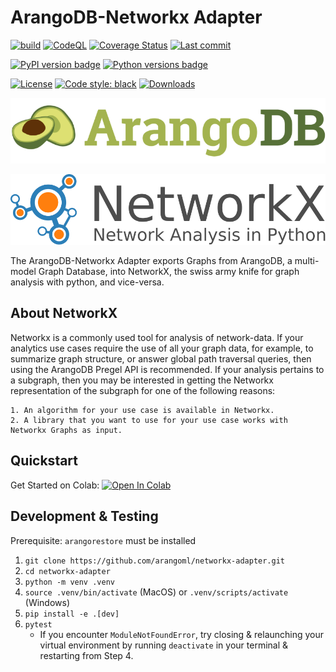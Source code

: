 # ArangoDB-Networkx Adapter
[![build](https://github.com/arangoml/networkx-adapter/actions/workflows/build.yml/badge.svg?branch=master)](https://github.com/arangoml/networkx-adapter/actions/workflows/build.yml)
[![CodeQL](https://github.com/arangoml/networkx-adapter/actions/workflows/analyze.yml/badge.svg?branch=master)](https://github.com/arangoml/networkx-adapter/actions/workflows/analyze.yml)
[![Coverage Status](https://coveralls.io/repos/github/arangoml/networkx-adapter/badge.svg?branch=master)](https://coveralls.io/github/arangoml/networkx-adapter)
[![Last commit](https://img.shields.io/github/last-commit/arangoml/networkx-adapter)](https://github.com/arangoml/networkx-adapter/commits/master)

[![PyPI version badge](https://img.shields.io/pypi/v/adbnx-adapter?color=3775A9&style=for-the-badge&logo=pypi&logoColor=FFD43B)](https://pypi.org/project/adbnx-adapter/)
[![Python versions badge](https://img.shields.io/pypi/pyversions/adbnx-adapter?color=3776AB&style=for-the-badge&logo=python&logoColor=FFD43B)](https://pypi.org/project/adbnx-adapter/)

[![License](https://img.shields.io/github/license/arangoml/networkx-adapter?color=9E2165&style=for-the-badge)](https://github.com/arangoml/networkx-adapter/blob/master/LICENSE)
[![Code style: black](https://img.shields.io/static/v1?style=for-the-badge&label=code%20style&message=black&color=black)](https://github.com/psf/black)
[![Downloads](https://img.shields.io/badge/dynamic/json?style=for-the-badge&color=282661&label=Downloads&query=total_downloads&url=https://api.pepy.tech/api/projects/adbnx-adapter)](https://pepy.tech/project/adbnx-adapter)

![](https://raw.githubusercontent.com/arangoml/networkx-adapter/1.0.0/examples/assets/logos/ArangoDB_logo.png)

![](https://raw.githubusercontent.com/arangoml/networkx-adapter/1.0.0/examples/assets/logos/networkx_logo.svg)

The ArangoDB-Networkx Adapter exports Graphs from ArangoDB, a multi-model Graph Database, into NetworkX, the swiss army knife for graph analysis with python, and vice-versa.



## About NetworkX

Networkx is a commonly used tool for analysis of network-data. If your analytics use cases require the use of all your graph data, for example, to summarize graph structure, or answer global path traversal queries, then using the ArangoDB Pregel API is recommended. If your analysis pertains to a subgraph, then you may be interested in getting the Networkx representation of the subgraph for one of the following reasons:

    1. An algorithm for your use case is available in Networkx.
    2. A library that you want to use for your use case works with Networkx Graphs as input.

##  Quickstart

Get Started on Colab: <a href="https://colab.research.google.com/github/arangoml/networkx-adapter/blob/master/examples/ArangoDB_NetworkX_Adapter.ipynb" target="_parent"><img src="https://colab.research.google.com/assets/colab-badge.svg" alt="Open In Colab"/></a>

##  Development & Testing

Prerequisite: `arangorestore` must be installed

1. `git clone https://github.com/arangoml/networkx-adapter.git`
2. `cd networkx-adapter`
3. `python -m venv .venv`
4. `source .venv/bin/activate` (MacOS) or `.venv/scripts/activate` (Windows)
5. `pip install -e .[dev]`
6. `pytest`
    * If you encounter `ModuleNotFoundError`, try closing & relaunching your virtual environment by running `deactivate` in your terminal & restarting from Step 4.
